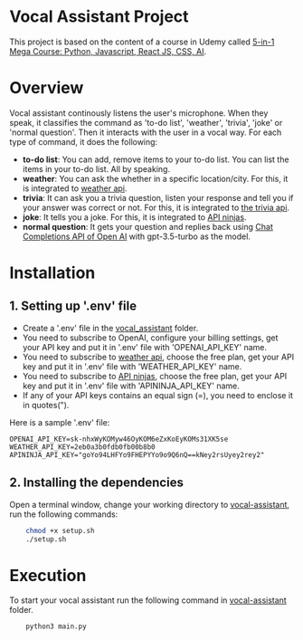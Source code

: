 # Vocal Assistant Project
This project is based on the content of a course in Udemy called [5-in-1 Mega Course: Python, Javascript, React JS, CSS, AI](https://deliveryhero.udemy.com/course/python-ai-crashcourse/learn/lecture/41713364#overview).

# Overview
Vocal assistant continously listens the user's microphone. When they speak, it classifies the command as 'to-do list', 'weather', 'trivia', 'joke' or 'normal question'. Then it interacts with the user in a vocal way. For each type of command, it does the following:
* **to-do list**: You can add, remove items to your to-do list. You can list the items in your to-do list. All by speaking.
* **weather**: You can ask the whether in a specific location/city. For this, it is integrated to [weather api](https://www.weatherapi.com/).
* **trivia**: It can ask you a trivia question, listen your response and tell you if your answer was correct or not. For this, it is integrated to [the trivia api](https://the-trivia-api.com/).
* **joke**: It tells you a joke. For this, it is integrated to [API ninjas](https://api-ninjas.com/).
* **normal question**: It gets your question and replies back using [Chat Completions API of Open AI](https://platform.openai.com/docs/guides/text-generation/chat-completions-api) with gpt-3.5-turbo as the model.

# Installation

## 1. Setting up '.env' file
* Create a '.env' file in the [vocal_assistant](.) folder.
* You need to subscribe to OpenAI, configure your billing settings, get your API key and put it in '.env' file with 'OPENAI_API_KEY' name.
* You need to subscribe to [weather api](https://www.weatherapi.com/), choose the free plan, get your API key and put it in '.env' file with 'WEATHER_API_KEY' name.
* You need to subscribe to [API ninjas](https://api-ninjas.com/), choose the free plan, get your API key and put it in '.env' file with 'APININJA_API_KEY' name. 
* If any of your API keys contains an equal sign (=), you need to enclose it in quotes(").

Here is a sample '.env' file:
```
OPENAI_API_KEY=sk-nhxWyKOMyw46OyKOM6eZxKoEyKOMs31XK5se
WEATHER_API_KEY=2eb0a3b0fdb0fb00b8b0
APININJA_API_KEY="goYo94LHFYo9FHEPYYo9o9Q6nQ==kNey2rsUyey2rey2"
```

## 2. Installing the dependencies
Open a terminal window, change your working directory to [vocal-assistant](.), run the following commands:
```sh
    chmod +x setup.sh
    ./setup.sh
```

# Execution
To start your vocal assistant run the following command in [vocal-assistant](.) folder.
```sh
    python3 main.py
```